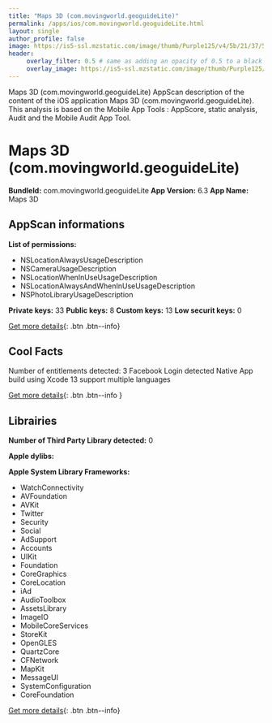 ```yaml
---
title: "Maps 3D (com.movingworld.geoguideLite)"
permalink: /apps/ios/com.movingworld.geoguideLite.html
layout: single
author_profile: false
image: https://is5-ssl.mzstatic.com/image/thumb/Purple125/v4/5b/21/37/5b213746-08aa-364c-49a1-af59fcf6b78f/AppIcon-0-0-1x_U007emarketing-0-0-0-3-0-0-sRGB-0-0-0-GLES2_U002c0-512MB-85-220-0-0.png/512x512bb.jpg
header: 
     overlay_filter: 0.5 # same as adding an opacity of 0.5 to a black background
     overlay_image: https://is5-ssl.mzstatic.com/image/thumb/Purple125/v4/5b/21/37/5b213746-08aa-364c-49a1-af59fcf6b78f/AppIcon-0-0-1x_U007emarketing-0-0-0-3-0-0-sRGB-0-0-0-GLES2_U002c0-512MB-85-220-0-0.png/512x512bb.jpg
---
```

Maps 3D (com.movingworld.geoguideLite) AppScan description of the content of the iOS application Maps 3D (com.movingworld.geoguideLite). This analysis is based on the Mobile App Tools : AppScore, static analysis, Audit and the Mobile Audit App Tool.

# Maps 3D (com.movingworld.geoguideLite)

**BundleId:** com.movingworld.geoguideLite
**App Version:** 6.3
**App Name:** Maps 3D


## AppScan informations 

**List of permissions:** 
- NSLocationAlwaysUsageDescription
- NSCameraUsageDescription
- NSLocationWhenInUseUsageDescription
- NSLocationAlwaysAndWhenInUseUsageDescription
- NSPhotoLibraryUsageDescription
  
  
**Private keys:** 33
**Public keys:** 8
**Custom keys:** 13
**Low securit keys:** 0
  
[Get more details](/pricing.html){: .btn .btn--info}

## Cool Facts

Number of entitlements detected: 3
Facebook Login detected
Native App
build using Xcode 13
support multiple languages
  
[Get more details](/pricing.html){: .btn .btn--info }

## Librairies 
**Number of Third Party Library detected:** 0


**Apple dylibs:**


**Apple System Library Frameworks:**
- WatchConnectivity
- AVFoundation
- AVKit
- Twitter
- Security
- Social
- AdSupport
- Accounts
- UIKit
- Foundation
- CoreGraphics
- CoreLocation
- iAd
- AudioToolbox
- AssetsLibrary
- ImageIO
- MobileCoreServices
- StoreKit
- OpenGLES
- QuartzCore
- CFNetwork
- MapKit
- MessageUI
- SystemConfiguration
- CoreFoundation


  
[Get more details](/pricing.html){: .btn .btn--info}

